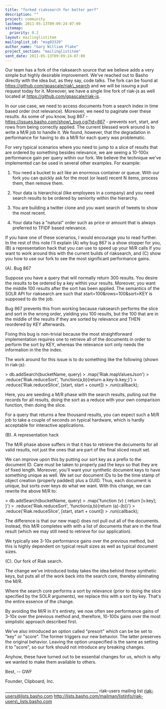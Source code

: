 ```yaml
---
title: "forked riaksearch for better perf"
description: ""
project: community
lastmod: 2011-05-13T09:09:24-07:00
sitemap:
  priority: 0.2
layout: mailinglistitem
mailinglist_id: "msg03329"
author_name: "Gary William Flake"
project_section: "mailinglistitem"
sent_date: 2011-05-13T09:09:24-07:00
---
```



Our team has a fork of the riaksearch source that we believe adds a very simple 
but highly desirable improvement. We've reached out to Basho directly with the 
idea but, as they say, code talks. The fork can be found at 
https://github.com/gpascale/riak\_search and we will be issuing a pull request 
today for it. Moreover, we have a single line fork of riak-js as well located 
at https://github.com/gpascale/riak-js.

In our use case, we need to access documents from a search index in time based 
order (not relevance). Moreover, we need to paginate over these results. As 
some of you know, bug 867 - https://issues.basho.com/show\_bug.cgi?id=867 - 
prevents sort, start, and rows from being correctly applied. The current 
blessed work around is to write a M/R job to handle it. We found, however, 
that the degradation in performance for having to do a M/R for each query was 
problematic.

For very typical scenarios where you need to jump to a slice of results that 
are ordered by something besides relevance, we are seeing a 10-100x performance 
gain per query within our fork. We believe the technique we've implemented can 
be used in several other examples. For example:

1. You need a bucket to act like an enormous container or queue. With our fork 
you can quickly ask for the most (or least) recent N items, process them, then 
remove them.

2. Your data is hierarchical (like employees in a company) and you need search 
results to be ordered by seniority within the hierarchy. 

3. You are building a twitter clone and you want search of tweets to show the 
most recent.

4. Your data has a "natural" order such as price or amount that is always 
preferred to TFIDF based relevance.

If you have one of these scenarios, I would encourage you to read further. In 
the rest of this note I'll explain (A) why bug 867 is a show stopper for you, 
(B) a representation hack that you can use to speed up your M/R calls if you 
want to work around this with the current builds of riaksearch, and (C) show 
you how to use our fork to see the most significant performance gains.

(A). Bug 867

Suppose you have a query that will normally return 300 results. You desire the 
results to be ordered by a key within your results. Moreover, you want the 
middle 100 results after the sort has been applied. The semantics of the SOLR 
API for riaksearch are such that start=100&rows=100&sort=KEY is supposed to do 
the job.

Bug 867 prevents this from working because riaksearch performs the slice and 
sort in the wrong order, yielding you 100 results, but the 100 that are in the 
middle of the results if they are sorted by relevance and THEN reordered by KEY 
afterwards.

Fixing this bug is non-trivial because the most straightforward implementation 
requires one to retrieve all of the documents in order to perform the sort by 
KEY, whereas the relevance sort only needs the information in the the index.

The work around for this issue is to do something like the following (shown in 
riak-js):

&gt; db.addSearch(bucketName, query)
&gt; .map('Riak.mapValuesJson')
&gt; .reduce('Riak.reduceSort', 'function(a,b){return a.key-b.key;}')
&gt; .reduce('Riak.reduceSlice', [start, start + count])
&gt; .run(callback);

Here, you are seeding a M/R phase with the search results, pulling out the 
records for all results, doing the sort as a reduce with your own comparison 
function, then doing the slice.

For a query that returns a few thousand results, you can expect such a M/R job 
to take a couple of seconds on typical hardware, which is hardly acceptable for 
interactive applications.


(B). A representation hack

The M/R phase above suffers in that it has to retrieve the documents for all 
valid results, not just the ones that are part of the final sliced result set.

We can improve upon this by putting our sort key as a prefix to the document 
ID. Care must be taken to properly pad the keys so that they are of fixed 
length. Moreover, you'll want your synthetic document keys to have something 
unique as well. We set our document iDs to be the time stamp of object 
creation (properly padded) plus a GUID. Thus, each document is unique, but 
sorts over keys do what we want. With this change, we can rewrite the above 
M/R to:

&gt; db.addSearch(bucketName, query)
&gt; .map('function (v) { return [v.key]; }')
&gt; .reduce('Riak.reduceSort', 'function(a,b){return (a)-(b)}')
&gt; .reduce('Riak.reduceSlice', [start, start + count])
&gt; .run(callback);


The difference is that our new map() does not pull out all of the documents. 
Instead, this M/R completes with with a list of documents that are in the final 
result (which we may still need to retrieve for our application).

We typically see 3-10x performance gains over the previous method, but this is 
highly dependent on typical result sizes as well as typical document sizes.


(C). Our fork of Riak search.

The change we've introduced today takes the idea behind these synthetic keys, 
but puts all of the work back into the search core, thereby eliminating the M/R.

Where the search core performs a sort by relevance (prior to doing the slice 
specified by the SOLR arguments), we replace this with a sort by key. That's 
the entire essence of the change.

By avoiding the M/R in it's entirety, we now often see performance gains of 
3-10x over the previous method and, therefore, 10-100x gains over the most 
simplistic approach described first.

We've also introduced an option called "presort" which can be be set to "key" 
or "score". The former triggers our new behavior. The latter preserves the 
original behavior. Leaving the option unspecified is the same as setting it to 
"score", so our fork should not introduce any breaking changes.


Anyhow, these have turned out to be essential changes for us, which is why we 
wanted to make them available to others.

Best,
-- GWF

Founder, Clipboard, Inc.
 




\_\_\_\_\_\_\_\_\_\_\_\_\_\_\_\_\_\_\_\_\_\_\_\_\_\_\_\_\_\_\_\_\_\_\_\_\_\_\_\_\_\_\_\_\_\_\_
riak-users mailing list
riak-users@lists.basho.com
http://lists.basho.com/mailman/listinfo/riak-users\_lists.basho.com

